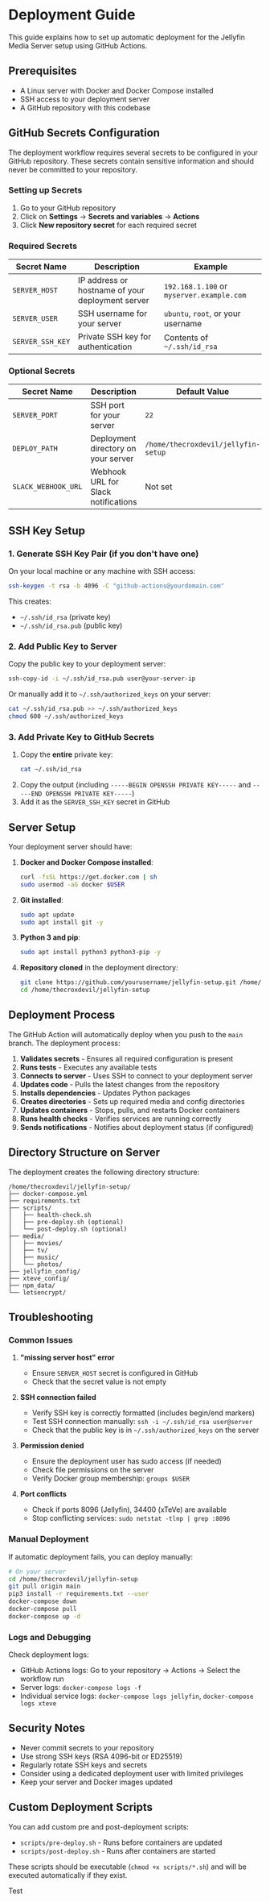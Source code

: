 # Deployment Guide

This guide explains how to set up automatic deployment for the Jellyfin Media Server setup using GitHub Actions.

## Prerequisites

- A Linux server with Docker and Docker Compose installed
- SSH access to your deployment server
- A GitHub repository with this codebase

## GitHub Secrets Configuration

The deployment workflow requires several secrets to be configured in your GitHub repository. These secrets contain sensitive information and should never be committed to your repository.

### Setting up Secrets

1. Go to your GitHub repository
2. Click on **Settings** → **Secrets and variables** → **Actions**
3. Click **New repository secret** for each required secret

### Required Secrets

| Secret Name | Description | Example |
|-------------|-------------|---------|
| `SERVER_HOST` | IP address or hostname of your deployment server | `192.168.1.100` or `myserver.example.com` |
| `SERVER_USER` | SSH username for your server | `ubuntu`, `root`, or your username |
| `SERVER_SSH_KEY` | Private SSH key for authentication | Contents of `~/.ssh/id_rsa` |

### Optional Secrets

| Secret Name | Description | Default Value |
|-------------|-------------|---------------|
| `SERVER_PORT` | SSH port for your server | `22` |
| `DEPLOY_PATH` | Deployment directory on your server | `/home/thecroxdevil/jellyfin-setup` |
| `SLACK_WEBHOOK_URL` | Webhook URL for Slack notifications | Not set |

## SSH Key Setup

### 1. Generate SSH Key Pair (if you don't have one)

On your local machine or any machine with SSH access:

```bash
ssh-keygen -t rsa -b 4096 -C "github-actions@yourdomain.com"
```

This creates:
- `~/.ssh/id_rsa` (private key)
- `~/.ssh/id_rsa.pub` (public key)

### 2. Add Public Key to Server

Copy the public key to your deployment server:

```bash
ssh-copy-id -i ~/.ssh/id_rsa.pub user@your-server-ip
```

Or manually add it to `~/.ssh/authorized_keys` on your server:

```bash
cat ~/.ssh/id_rsa.pub >> ~/.ssh/authorized_keys
chmod 600 ~/.ssh/authorized_keys
```

### 3. Add Private Key to GitHub Secrets

1. Copy the **entire** private key:
   ```bash
   cat ~/.ssh/id_rsa
   ```
2. Copy the output (including `-----BEGIN OPENSSH PRIVATE KEY-----` and `-----END OPENSSH PRIVATE KEY-----`)
3. Add it as the `SERVER_SSH_KEY` secret in GitHub

## Server Setup

Your deployment server should have:

1. **Docker and Docker Compose installed**:
   ```bash
   curl -fsSL https://get.docker.com | sh
   sudo usermod -aG docker $USER
   ```

2. **Git installed**:
   ```bash
   sudo apt update
   sudo apt install git -y
   ```

3. **Python 3 and pip**:
   ```bash
   sudo apt install python3 python3-pip -y
   ```

4. **Repository cloned** in the deployment directory:
   ```bash
   git clone https://github.com/yourusername/jellyfin-setup.git /home/thecroxdevil/jellyfin-setup
   cd /home/thecroxdevil/jellyfin-setup
   ```

## Deployment Process

The GitHub Action will automatically deploy when you push to the `main` branch. The deployment process:

1. **Validates secrets** - Ensures all required configuration is present
2. **Runs tests** - Executes any available tests
3. **Connects to server** - Uses SSH to connect to your deployment server
4. **Updates code** - Pulls the latest changes from the repository
5. **Installs dependencies** - Updates Python packages
6. **Creates directories** - Sets up required media and config directories
7. **Updates containers** - Stops, pulls, and restarts Docker containers
8. **Runs health checks** - Verifies services are running correctly
9. **Sends notifications** - Notifies about deployment status (if configured)

## Directory Structure on Server

The deployment creates the following directory structure:

```
/home/thecroxdevil/jellyfin-setup/
├── docker-compose.yml
├── requirements.txt
├── scripts/
│   ├── health-check.sh
│   ├── pre-deploy.sh (optional)
│   └── post-deploy.sh (optional)
├── media/
│   ├── movies/
│   ├── tv/
│   ├── music/
│   └── photos/
├── jellyfin_config/
├── xteve_config/
├── npm_data/
└── letsencrypt/
```

## Troubleshooting

### Common Issues

1. **"missing server host" error**
   - Ensure `SERVER_HOST` secret is configured in GitHub
   - Check that the secret value is not empty

2. **SSH connection failed**
   - Verify SSH key is correctly formatted (includes begin/end markers)
   - Test SSH connection manually: `ssh -i ~/.ssh/id_rsa user@server`
   - Check that the public key is in `~/.ssh/authorized_keys` on the server

3. **Permission denied**
   - Ensure the deployment user has sudo access (if needed)
   - Check file permissions on the server
   - Verify Docker group membership: `groups $USER`

4. **Port conflicts**
   - Check if ports 8096 (Jellyfin), 34400 (xTeVe) are available
   - Stop conflicting services: `sudo netstat -tlnp | grep :8096`

### Manual Deployment

If automatic deployment fails, you can deploy manually:

```bash
# On your server
cd /home/thecroxdevil/jellyfin-setup
git pull origin main
pip3 install -r requirements.txt --user
docker-compose down
docker-compose pull
docker-compose up -d
```

### Logs and Debugging

Check deployment logs:
- GitHub Actions logs: Go to your repository → Actions → Select the workflow run
- Server logs: `docker-compose logs -f`
- Individual service logs: `docker-compose logs jellyfin`, `docker-compose logs xteve`

## Security Notes

- Never commit secrets to your repository
- Use strong SSH keys (RSA 4096-bit or ED25519)
- Regularly rotate SSH keys and secrets
- Consider using a dedicated deployment user with limited privileges
- Keep your server and Docker images updated

## Custom Deployment Scripts

You can add custom pre and post-deployment scripts:

- `scripts/pre-deploy.sh` - Runs before containers are updated
- `scripts/post-deploy.sh` - Runs after containers are started

These scripts should be executable (`chmod +x scripts/*.sh`) and will be executed automatically if they exist.

Test